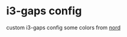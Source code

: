 # i3-gaps config

custom i3-gaps config
some colors from [nord](https://www.nordtheme.com/docs/colors-and-palettes)
